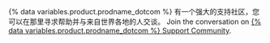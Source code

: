 {% data variables.product.prodname_dotcom %} 有一个强大的支持社区，您可以在那里寻求帮助并与来自世界各地的人交谈。 Join the conversation on [{% data variables.product.prodname_dotcom %} Support Community](https://github.community/).
